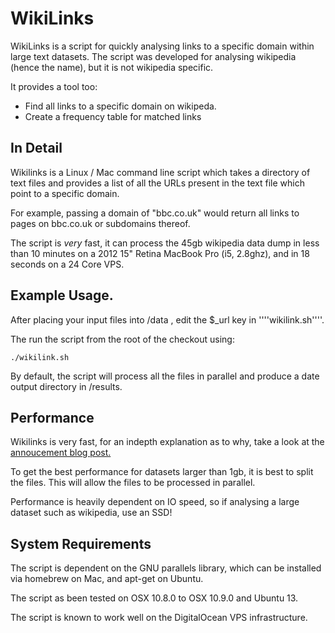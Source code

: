 # WikiLinks
WikiLinks is a script for quickly analysing links to a specific domain within large text datasets. The script was developed for analysing wikipedia (hence the name), but it is not wikipedia specific.

It provides a tool too:

* Find all links to a specific domain on wikipeda.
* Create a frequency table for matched links

## In Detail
Wikilinks is a Linux / Mac command line script which takes a directory of text files and provides a list of all the URLs present in the text file which point to a specific domain. 

For example, passing a domain of "bbc.co.uk" would return all links to pages on bbc.co.uk or subdomains thereof.

The script is _very_ fast, it can process the 45gb wikipedia data dump in less than 10 minutes on a 2012 15" Retina MacBook Pro (i5, 2.8ghz), and in 18 seconds on a 24 Core VPS.

## Example Usage.
After placing your input files into /data , edit the $_url key in ''''wikilink.sh''''.

The run the script from the root of the checkout using: 

    ./wikilink.sh

By default, the script will process all the files in parallel and produce a date output directory in /results.

## Performance
Wikilinks is very fast, for an indepth explanation as to why, take a look at the [annoucement blog post. ](http://jkg3.com/Journal/making-grep-an-order-of-magnitude-or-more-faster)

To get the best performance for datasets larger than 1gb, it is best to split the files. This will allow the files to be processed in parallel.

Performance is heavily dependent on IO speed, so if analysing a large dataset such as wikipedia, use an SSD!

## System Requirements
The script is dependent on the GNU parallels library, which can be installed via homebrew on Mac, and apt-get on Ubuntu. 

The script as been tested on OSX 10.8.0 to OSX 10.9.0 and Ubuntu 13.

The script is known to work well on the DigitalOcean VPS infrastructure.
